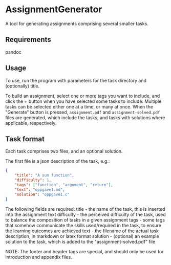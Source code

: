 # AssignmentGenerator

A tool for generating assignments comprising several smaller tasks.

## Requirements

pandoc

## Usage

To use, run the program with parameters for the task directory and (optionally) title.

To build an assignment, select one or more tags you want to include, and click the + button when you have selected some tasks to include. Multiple tasks can be selected either one at a time, or many at once. When the "Generate" button is pressed, `assignment.pdf` and `assignment-solved.pdf` files are generated, which include the tasks, and tasks with solutions where applicable, respectively.

## Task format

Each task comprises two files, and an optional solution.

The first file is a json description of the task, e.g.:

```json
{
    "title": "A sum function",
    "difficulty": 1,
    "tags": ["function", "argument", "return"],
    "text": "oppgave1.md",
    "solution": "oppgave1.c"
}
```

The following fields are required:
title - the name of the task, this is inserted into the assignment text
difficulty - the perceived difficulty of the task, used to balance the composition of tasks in a given assignment
tags - some tags that somehow communicate the skills used/required in the task, to ensure the learning outcomes are achieved
text - the filename of the actual task description, in markdown or latex format
solution - (optional) an example solution to the task, which is added to the "assignment-solved.pdf" file

NOTE: The footer and header tags are special, and should only be used for introduction and appendix files.
